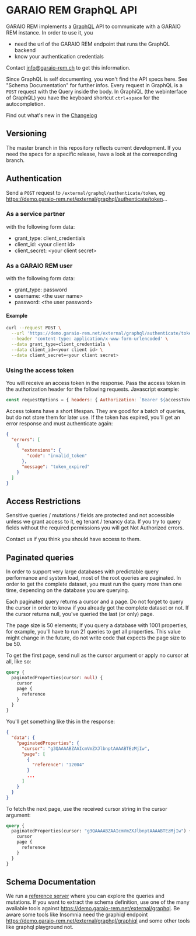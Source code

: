 # GARAIO REM GraphQL API

GARAIO REM implements a [GraphQL](https://graphql.org) API to communicate with a GARAIO REM instance. In order to use it, you

- need the url of the GARAIO REM endpoint that runs the GraphQL backend
- know your authentication credentials

Contact [info@garaio-rem.ch](mailto:info@garaio-rem.ch) to get this information.

Since GraphQL is self documenting, you won't find the API specs here. See "Schema Documentation" for further infos. Every request in GraphQL is a `POST` request with the Query inside the body.
In GraphiQL (the webinterface of GraphQL) you have the keyboard shortcut `ctrl`+`space` for the autocompletion.

Find out what's new in the [Changelog](Changelog.md)

## Versioning

The master branch in this repository reflects current development. If you need the specs for a specific release, have a look at the corresponding branch.

## Authentication

Send a `POST` request to `/external/graphql/authenticate/token`, eg <https://demo.garaio-rem.net/external/graphql/authenticate/token>...

### As a service partner

with the following form data:

- grant_type: client_credentials
- client_id: \<your client id>
- client_secret: \<your client secret>

### As a GARAIO REM user

with the following form data:

- grant_type: password
- username: \<the user name>
- password: \<the user password>

#### Example

```bash
curl --request POST \
  --url 'https://demo.garaio-rem.net/external/graphql/authenticate/token' \
  --header 'content-type: application/x-www-form-urlencoded' \
  --data grant_type=client_credentials \
  --data client_id=<your client id> \
  --data client_secret=<your client secret>
```

### Using the access token

You will receive an access token in the response. Pass the access token in the authorization header for the following requests. Javascript example:

```javascript
const requestOptions = { headers: { Authorization: `Bearer ${accessToken}` } }
```

Access tokens have a short lifespan. They are good for a batch of queries, but do not store them for later use. If the token has expired, you'll get an error response and must authenticate again:

```json
{
  "errors": [
    {
      "extensions": {
        "code": "invalid_token"
      },
      "message": "token_expired"
    }
  ]
}
```

## Access Restrictions

Sensitive queries / mutations / fields are protected and not accessible unless we grant access to it, eg tenant / tenancy data. If you try to query fields without the required permissions you will get Not Authorized errors.

Contact us if you think you should have access to them.

## Paginated queries

In order to support very large databases with predictable query performance and system load, most of the root queries are paginated. In order to get the complete dataset, you must run the query more than one time, depending on the database you are querying.

Each paginated query returns a cursor and a page. Do not forget to query the cursor in order to know if you already got the complete dataset or not. If the cursor returns null, you've queried the last (or only) page.

The page size is 50 elements; If you query a database with 1001 properties, for example, you'll have to run 21 queries to get all properties. This value might change in the future, do not write code that expects the page size to be 50.

To get the first page, send null as the cursor argument or apply no cursor at all, like so:

```graphql
query {
  paginatedProperties(cursor: null) {
    cursor
    page {
      reference
    }
  }
}
```

You'll get something like this in the response:

```json
{
  "data": {
    "paginatedProperties": {
      "cursor": "g3QAAAABZAAIcmVmZXJlbnptAAAABTEzMjIw",
      "page": [
        {
          "reference": "12004"
        }
        ...
      ]
    }
  }
}
```

To fetch the next page, use the received cursor string in the cursor argument:

```graphql
query {
  paginatedProperties(cursor: "g3QAAAABZAAIcmVmZXJlbnptAAAABTEzMjIw") {
    cursor
    page {
      reference
    }
  }
}
```

## Schema Documentation

We run a [reference server](https://demo.garaio-rem.net/external/graphql/graphiql) where you can explore the queries and mutations. If you want to extract the schema definition, use one of the many avaliable tools against <https://demo.garaio-rem.net/external/graphql>. Be aware some tools like Insomnia need the graphiql endpoint <https://demo.garaio-rem.net/external/graphql/graphiql> and some other tools like graphql playground not.
